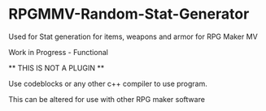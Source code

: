 # RPGMMV-Random-Stat-Generator
Used for Stat generation for items, weapons and armor for RPG Maker MV

Work in Progress - Functional

** THIS IS NOT A PLUGIN **

Use codeblocks or any other c++ compiler to use program.

This can be altered for use with other RPG maker software
